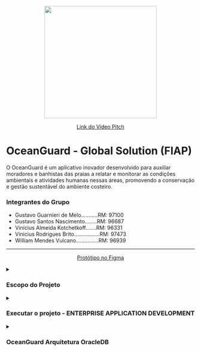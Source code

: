 <p align="center">
    <image src="https://github.com/vinnybrito/OceanGuard/assets/111714040/743b0356-8cb7-4021-8d5a-64470b7e752d" width="300" height="300"></image>
</p>
<p align="center">
    <a href="https://youtu.be/iMiFVYaS4Lw">Link do Vídeo Pitch</a>
</p>

# OceanGuard - Global Solution (FIAP)
<p>
    O OceanGuard é um aplicativo inovador desenvolvido para auxiliar moradores e banhistas das praias a relatar e 
    monitorar as condições ambientais e atividades humanas nessas áreas, promovendo a conservação e gestão 
    sustentável do ambiente costeiro.
</p>

### Integrantes do Grupo
- Gustavo Guarnieri de Melo...........RM: 97100
- Gustavo Santos Nascimento........RM: 96687
- Vinícius Almeida Kotchetkoff.......RM: 96331
- Vinicius Rodrigues Brito.................RM: 97473
- William Mendes Vulcano...............RM: 96939

<hr/>

<p align="center">
    <a href="https://www.figma.com/design/lDgboP6uHHmBhWHv1S8NWn/OceanGuard---Prot%C3%B3tipo-do-App?node-id=0-1&t=mFQRQd5GczVxm8cw-1" target="_blank">
        Protótipo no Figma
    </a>
</p>

<!-- ----------------------- ESCOPO DO PROJETO ----------------------- -->

<details>
    <summary>
        <h3>Escopo do Projeto</h3>
    </summary>
    <p>
        Os oceanos desempenham um papel crucial na manutenção da vida na Terra, proporcionando alimentos, regulando o clima e
        sustentando uma vasta biodiversidade. No entanto, as atividades humanas têm causado impactos significativos nos 
        ecossistemas marinhos, incluindo a destruição de habitats, poluição e mudanças climáticas. Esses desafios não apenas 
        ameaçam os ecossistemas marinhos, mas também têm consequências econômicas e sociais globais.
    </p>
    <p>
        O projeto OceanGuard visa garantir que as atividades humanas nos oceanos sejam ecologicamente responsáveis, socialmente 
        inclusivas e economicamente viáveis a longo prazo. Para alcançar isso, o projeto se concentra em:
    </p>
    <details>
         <summary>
             <h4>Objetivos<h4/>
         </summary>
         <p>
             1. <strong>Gestão Ambiental:</strong> Promover práticas sustentáveis na gestão dos recursos marinhos. <br>
             2. <strong>Tecnologias Inovadoras:</strong> Utilizar tecnologias avançadas para monitorar e mitigar os impactos ambientais. <br>
             3. <strong>Colaboração Multissetorial:</strong> Fomentar a cooperação entre governos, empresas e comunidades locais para a conservação marinha.
         </p>
    </details>
    <details>
         <summary>
             <h4>Proposta de Solução<h4/>
        </summary>
         <p>
             O OceanGuard é um aplicativo móvel destinado a moradores, turistas, visitantes e banhistas que frequentam praias. Ele proporciona
             uma plataforma para reportar e monitorar condições ambientais e atividades humanas nas praias. As principais funcionalidades do
             aplicativo incluem:
         </p>    
    </details>
</details>
 <!-- ----------------------- EXECUTAR O PROJETO - ENTERPRISE APPLICATION DEVELOPMENT ----------------------- -->
<details>
    <summary>
        <h3>Executar o projeto - ENTERPRISE APPLICATION DEVELOPMENT</h3>
    </summary>
    <p>Para executar o projeto, siga os seguintes passos:</p>
    <ol>
        <li>Abrir o projeto.</li>
        <li>Se necessário, alterar o login do OracleBD, vá até a classe <code>Program</code>.</li>
        <li>Abrir o <code>Window Package Manage Console</code> e digitar os seguintes comandos:
            <ul>
                <li><code>add-migrations TesteGS</code> - Para criar uma migration</li>
                <li><code>update-database</code> - Para criar ou atualizar as tabelas no OracleBD</li>
            </ul>
        </li>
        <li>Verifique se as tabelas foram criadas corretamente.</li>
        <li>No VS, abrir um Terminal e digitar os seguintes comandos:
            <ul>
                <li><code>cd OceanGuard</code></li>
                <li><code>dotnet run seeddata</code> (pressione Ctrl + C depois de rodar o comando acima)</li>
            </ul>
        </li>
        <li>Rodar o projeto e testar.</li>
    </ol>
    <p>Ordem dos endpoints:</p>
    <ol>
        <li>Usuário</li>
        <li>OcorrênciaLixo - EventoNatural - DensidadeBanhista</li>
        <li>Autoridade</li>
        <li>Notificação</li>
    </ol>
    <details>
        <summary>
            <h3>Endereços dos Endpoints</h3>
        </summary>
        <ul>
            <li>Autoridade: <a href="https://localhost:7168/api/Autoridade">https://localhost:7168/api/Autoridade</a></li>
            <li>Usuário: <a href="https://localhost:7168/api/Usuario">https://localhost:7168/api/Usuario</a></li>
            <li>DensidadeBanhista: <a href="https://localhost:7168/api/DensidadeBanhista">https://localhost:7168/api/DensidadeBanhista</a></li>
            <li>EventoNatural: <a href="https://localhost:7168/api/EventoNatural">https://localhost:7168/api/EventoNatural</a></li>
            <li>OcorrenciaLixo: <a href="https://localhost:7168/api/OcorrenciaLixo">https://localhost:7168/api/OcorrenciaLixo</a></li>
            <li>Notificação: <a href="https://localhost:7168/api/Notificacao">https://localhost:7168/api/Notificacao</a></li>
        </ul>
    </details>
    <details>
        <summary>
            <h3>Exemplos de JSONs</h3>
        </summary>

<h4>Usuário JSON</h4>
    <pre>
<code>[
    {
        "Nome": "Alice",
        "Email": "alice@example.com",
        "Senha": "password123",
        "DataCadastro": "2024-06-05T00:00:00"
    },
    {
        "Nome": "Bob",
        "Email": "bob@example.com",
        "Senha": "password456",
        "DataCadastro": "2024-06-05T00:00:00"
    }
]</code>
    </pre>

<h4>OcorrênciaLixo JSON</h4>
    <pre>
<code>[
    {
        "Descricao": "Lixo na praia",
        "Latitude": -23.5505,
        "Longitude": -46.6333,
        "DataOcorrencia": "2024-06-04T00:00:00",
        "Usuario": {
            "Nome": "Alice",
            "Email": "alice@example.com",
            "Senha": "password123",
            "DataCadastro": "2024-06-05T00:00:00"
        }
    },
    {
        "Descricao": "Resíduos plásticos",
        "Latitude": -22.9083,
        "Longitude": -43.1964,
        "DataOcorrencia": "2024-06-03T00:00:00",
        "Usuario": {
            "Nome": "Bob",
            "Email": "bob@example.com",
            "Senha": "password456",
            "DataCadastro": "2024-06-05T00:00:00"
        }
    }
]</code>
</pre>

<h4>EventoNatural JSON</h4>
    <pre>
<code>[
    {
        "Descricao": "Tempestade tropical",
        "Tipo": "Tempestade",
        "Latitude": -15.7801,
        "Longitude": -47.9292,
        "DataEvento": "2024-05-31T00:00:00",
        "Usuario": {
            "Nome": "Alice",
            "Email": "alice@example.com",
            "Senha": "password123",
            "DataCadastro": "2024-06-05T00:00:00"
        }
    },
    {
        "Descricao": "Deslizamento de terra",
        "Tipo": "Deslizamento",
        "Latitude": -19.9167,
        "Longitude": -43.9345,
        "DataEvento": "2024-05-26T00:00:00",
        "Usuario": {
            "Nome": "Bob",
            "Email": "bob@example.com",
            "Senha": "password456",
            "DataCadastro": "2024-06-05T00:00:00"
        }
    }
]</code>
    </pre>

<h4>DensidadeBanhista JSON</h4>
    <pre>
<code>[
    {
        "QuantidadeBanhistas": 100,
        "Latitude": -23.5505,
        "Longitude": -46.6333,
        "DataReporte": "2024-06-05T00:00:00",
        "Usuario": {
            "Nome": "Alice",
            "Email": "alice@example.com",
            "Senha": "password123",
            "DataCadastro": "2024-06-05T00:00:00"
        }
    },
    {
        "QuantidadeBanhistas": 200,
        "Latitude": -22.9083,
        "Longitude": -43.1964,
        "DataReporte": "2024-06-05T00:00:00",
        "Usuario": {
            "Nome": "Bob",
            "Email": "bob@example.com",
            "Senha": "password456",
            "DataCadastro": "2024-06-05T00:00:00"
        }
    }
]</code>
    </pre>

<h4>Autoridade JSON</h4>
    <pre>
<code>[
    {
        "Nome": "Autoridade A",
        "Contato": "contatoA@example.com"
    },
    {
        "Nome": "Autoridade B",
        "Contato": "contatoB@example.com"
    }
]</code>
    </pre>

<h4>Notificação JSON</h4>
    <pre>
<code>[
    {
        "DataNotificacao": "2024-06-05T00:00:00",
        "Status": "Pendente",
        "Autoridade": {
            "Nome": "Autoridade A",
            "Contato": "contatoA@example.com"
        },
        "OcorrenciaLixo": {
            "Descricao": "Lixo na praia",
            "Latitude": -23.5505,
            "Longitude": -46.6333,
            "DataOcorrencia": "2024-06-04T00:00:00",
            "Usuario": {
                "Nome": "Alice",
                "Email": "alice@example.com",
                "Senha": "password123",
                "DataCadastro": "2024-06-05T00:00:00"
            }
        }
    },
    {
        "DataNotificacao": "2024-06-05T00:00:00",
        "Status": "Resolvido",
        "Autoridade": {
            "Nome": "Autoridade B",
            "Contato": "contatoB@example.com"
        },
        "EventoNatural": {
            "Descricao": "Tempestade tropical",
            "Tipo": "Tempestade",
            "Latitude": -15.7801,
            "Longitude": -47.9292,
            "DataEvento": "2024-05-31T00:00:00",
            "Usuario": {
                "Nome": "Alice",
                "Email": "alice@example.com",
                "Senha": "password123",
                "DataCadastro": "2024-06-05T00:00:00"
            }
        }
    }
]</code>
    </pre>
    </details>
</details>
<details>
    <summary>
        <h3>OceanGuard Arquitetura OracleDB</h3>
    </summary>
        <p align="center">
            <image src="https://github.com/vinnybrito/OceanGuard-Global-Solution/blob/master/ENTERPRISE%20APPLICATION%20DEVELOPMENT/OceanGuard/OceanGuard/Documentacao/OceanGuard-Arquitetura-OracleDB.jpg" width="1000" height="800"></image>
        </p>
</details>
